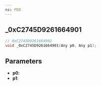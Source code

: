 ```yaml
---
ns: PED
---
```

## _0xC2745D9261664901

```c
// 0xC2745D9261664901
void _0xC2745D9261664901(Any p0, Any p1);
```

## Parameters
* **p0**:
* **p1**:
